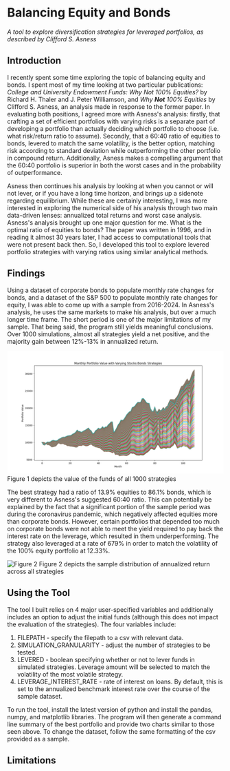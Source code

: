 # Balancing Equity and Bonds
*A tool to explore diversification strategies for leveraged portfolios, as described by Clifford S. Asness*

## Introduction
I recently spent some time exploring the topic of balancing equity and bonds. I spent most of my time looking at two particular publications: *College and University Endowment Funds: Why Not 100% Equities?* by Richard H. Thaler and J. Peter Williamson, and *Why **Not** 100% Equities* by Clifford S. Asness, an analysis made in response to the former paper. In evaluating both positions, I agreed more with Asness's analysis: firstly, that crafting a set of efficient portfolios with varying risks is a separate part of developing a portfolio than actually deciding which portfolio to choose (i.e. what risk/return ratio to assume). Secondly, that a 60:40 ratio of equities to bonds, levered to match the same volatility, is the better option, matching risk according to standard deviation while outperforming the other portfolio in compound return. Additionally, Asness makes a compelling argument that the 60:40 portfolio is superior in both the worst cases and in the probability of outperformance. 

Asness then continues his analysis by looking at when you cannot or will not lever, or if you have a long time horizon, and brings up a sidenote regarding equilibrium. While these are certainly interesting, I was more interested in exploring the numerical side of his analysis through two main data-driven lenses: annualized total returns and worst case analysis. Asness's analysis brought up one major question for me. What is the optimal ratio of equities to bonds? The paper was written in 1996, and in reading it almost 30 years later, I had access to computational tools that were not present back then. So, I developed this tool to explore levered portfolio strategies with varying ratios using similar analytical methods. 

## Findings
Using a dataset of corporate bonds to populate monthly rate changes for bonds, and a dataset of the S&P 500 to populate monthly rate changes for equity, I was able to come up with a sample from 2016-2024. In Asness's analysis, he uses the same markets to make his analysis, but over a much longer time frame. The short period is one of the major limitations of my sample. That being said, the program still yields meaningful conclusions. Over 1000 simulations, almost all strategies yield a net positive, and the majority gain between 12%-13% in annualized return. 

![Figure 1](https://raw.githubusercontent.com/rohankannan/equity-bond-strategy-explorer/refs/heads/main/Figure_1.png) Figure 1 depicts the value of the funds of all 1000 strategies

The best strategy had a ratio of 13.9% equities to 86.1% bonds, which is very different to Asness's suggested 60:40 ratio. This can potentially be explained by the fact that a significant portion of the sample period was during the coronavirus pandemic, which negatively affected equities more than corporate bonds. However, certain portfolios that depended too much on corporate bonds were not able to meet the yield required to pay back the interest rate on the leverage, which resulted in them underperforming. The strategy also leveraged at a rate of 679% in order to match the volatility of the 100% equity portfolio at 12.33%. 

![Figure 2](https://raw.githubusercontent.com/rohankannan/equity-bond-balancing/refs/heads/main/Figure_2.png) Figure 2 depicts the sample distribution of annualized return across all strategies


## Using the Tool
The tool I built relies on 4 major user-specified variables and additionally includes an option to adjust the initial funds (although this does not impact the evaluation of the strategies). The four variables include:
1. FILEPATH - specify the filepath to a csv with relevant data.
2. SIMULATION_GRANULARITY - adjust the number of strategies to be tested.
3. LEVERED - boolean specifying whether or not to lever funds in simulated strategies. Leverage amount will be selected to match the volatility of the most volatile strategy.
4. LEVERAGE_INTEREST_RATE - rate of interest on loans. By default, this is set to the annualized benchmark interest rate over the course of the sample dataset.

To run the tool, install the latest version of python and install the pandas, numpy, and matplotlib libraries. The program will then generate a command line summary of the best portfolio and provide two charts similar to those seen above. To change the dataset, follow the same formatting of the csv provided as a sample.

## Limitations

